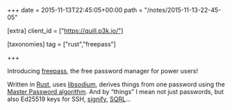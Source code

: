 +++
date = 2015-11-13T22:45:05+00:00
path = "/notes/2015-11-13-22-45-05"

[extra]
client_id = ["https://quill.p3k.io/"]

[taxonomies]
tag = ["rust","freepass"]

+++

<p>Introducing <a href="https://github.com/myfreeweb/freepass">freepass</a>, the free password manager for power users!</p>
<p>Written in <a href="https://www.rust-lang.org/">Rust</a>, uses <a href="https://download.libsodium.org/doc/">libsodium</a>, derives things from one password using the <a href="https://ssl.masterpasswordapp.com/algorithm.html">Master Password algorithm</a>. And by “things” I mean not just passwords, but also Ed25519 keys for SSH, <a href="http://www.tedunangst.com/flak/post/signify">signify</a>, <a href="https://www.grc.com/sqrl/sqrl.htm">SQRL</a>…</p><a href="https://brid.gy/publish/twitter"></a>